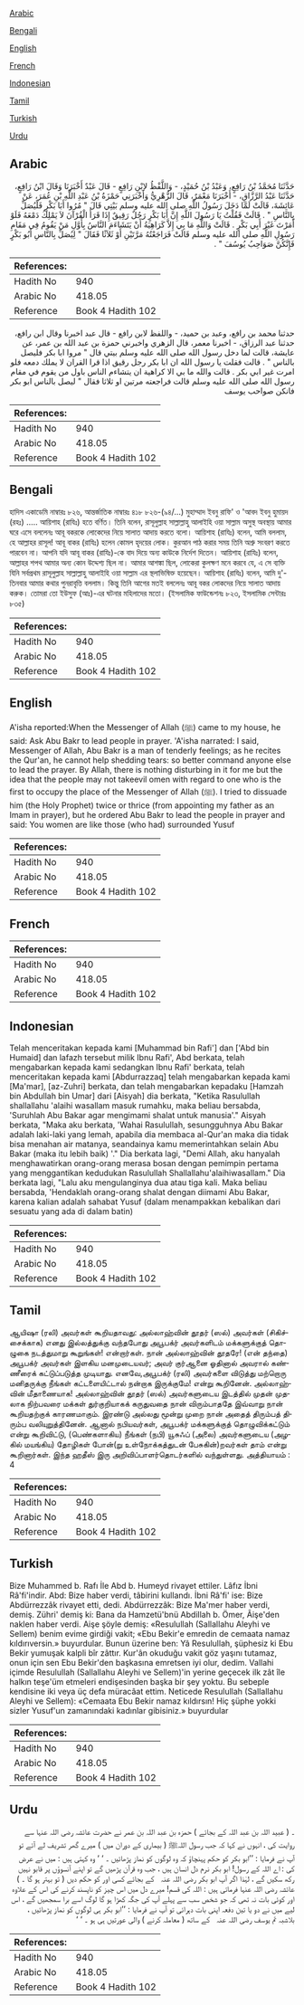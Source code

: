 [Arabic](#arabic)

[Bengali](#bengali)

[English](#english)

[French](#french)

[Indonesian](#indonesian)

[Tamil](#tamil)

[Turkish](#turkish)

[Urdu](#urdu)

## Arabic


<div dir="rtl" lang="ar" style={{fontSize:'larger',backgroundColor:'#f8f9fa',padding:20}}>
حَدَّثَنَا مُحَمَّدُ بْنُ رَافِعٍ، وَعَبْدُ بْنُ حُمَيْدٍ، - وَاللَّفْظُ لاِبْنِ رَافِعٍ - قَالَ عَبْدٌ أَخْبَرَنَا وَقَالَ ابْنُ رَافِعٍ، حَدَّثَنَا عَبْدُ الرَّزَّاقِ، - أَخْبَرَنَا مَعْمَرٌ، قَالَ الزُّهْرِيُّ وَأَخْبَرَنِي حَمْزَةُ بْنُ عَبْدِ اللَّهِ بْنِ عُمَرَ، عَنْ عَائِشَةَ، قَالَتْ لَمَّا دَخَلَ رَسُولُ اللَّهِ صلى الله عليه وسلم بَيْتِي قَالَ ‏"‏ مُرُوا أَبَا بَكْرٍ فَلْيُصَلِّ بِالنَّاسِ ‏"‏ ‏.‏ قَالَتْ فَقُلْتُ يَا رَسُولَ اللَّهِ إِنَّ أَبَا بَكْرٍ رَجُلٌ رَقِيقٌ إِذَا قَرَأَ الْقُرْآنَ لاَ يَمْلِكُ دَمْعَهُ فَلَوْ أَمَرْتَ غَيْرَ أَبِي بَكْرٍ ‏.‏ قَالَتْ وَاللَّهِ مَا بِي إِلاَّ كَرَاهِيَةُ أَنْ يَتَشَاءَمَ النَّاسُ بِأَوَّلِ مَنْ يَقُومُ فِي مَقَامِ رَسُولِ اللَّهِ صلى الله عليه وسلم قَالَتْ فَرَاجَعْتُهُ مَرَّتَيْنِ أَوْ ثَلاَثًا فَقَالَ ‏"‏ لِيُصَلِّ بِالنَّاسِ أَبُو بَكْرٍ فَإِنَّكُنَّ صَوَاحِبُ يُوسُفَ ‏"‏ ‏.‏
</div>
<div style={{backgroundColor:'#f8f9fa',padding:20, marginBottom: 10}}><table> <thead> <tr> <th>References:</th> <th></th> </tr> </thead> <tbody><tr><td>Hadith No</td><td>940</td></tr><tr><td>Arabic No</td><td>418.05</td></tr><tr><td>Reference</td><td>Book 4 Hadith 102</td></tr></tbody></table></div>


<div dir="rtl" lang="ar" style={{fontSize:'larger',backgroundColor:'#f8f9fa',padding:20}}>
حدثنا محمد بن رافع، وعبد بن حميد، - واللفظ لابن رافع - قال عبد اخبرنا وقال ابن رافع، حدثنا عبد الرزاق، - اخبرنا معمر، قال الزهري واخبرني حمزة بن عبد الله بن عمر، عن عايشة، قالت لما دخل رسول الله صلى الله عليه وسلم بيتي قال " مروا ابا بكر فليصل بالناس " . قالت فقلت يا رسول الله ان ابا بكر رجل رقيق اذا قرا القران لا يملك دمعه فلو امرت غير ابي بكر . قالت والله ما بي الا كراهية ان يتشاءم الناس باول من يقوم في مقام رسول الله صلى الله عليه وسلم قالت فراجعته مرتين او ثلاثا فقال " ليصل بالناس ابو بكر فانكن صواحب يوسف
</div>
<div style={{backgroundColor:'#f8f9fa',padding:20, marginBottom: 10}}><table> <thead> <tr> <th>References:</th> <th></th> </tr> </thead> <tbody><tr><td>Hadith No</td><td>940</td></tr><tr><td>Arabic No</td><td>418.05</td></tr><tr><td>Reference</td><td>Book 4 Hadith 102</td></tr></tbody></table></div>

## Bengali


<div dir="ltr" lang="bn" style={{fontSize:'larger',backgroundColor:'#f8f9fa',padding:20}}>
হাদিস একাডেমি নাম্বারঃ ৮২৬, আন্তর্জাতিক নাম্বারঃ ৪১৮ ৮২৬-(৯৪/...) মুহাম্মাদ ইবনু রাফি' ও 'আবদ ইবনু হুমায়দ (রহঃ) ..... আয়িশাহ (রাযিঃ) হতে বর্ণিত। তিনি বলেন, রাসূলুল্লাহ সাল্লাল্লাহু আলাইহি ওয়া সাল্লাম অসুস্থ অবস্থায় আমার ঘরে এসে বললেনঃ আবূ বকরকে লোকেদের নিয়ে সালাত আদায় করতে বলো। আয়িশাহ (রাযিঃ) বলেন, আমি বললাম, হে আল্লাহর রাসূল! আবূ বাকর (রাযিঃ) হলেন কোমল হৃদয়ের লোক। কুরআন পাঠ করার সময় তিনি অশ্রু সংবরণ করতে পারবেন না। আপনি যদি আবূ বাকর (রাযিঃ)-কে বাদ দিয়ে অন্য কাউকে নির্দেশ দিতেন। আয়িশাহ (রাযিঃ) বলেন, আল্লাহর শপথ আমার অন্য কোন উদ্দেশ্য ছিল না। আমার আশঙ্কা ছিল, লোকেরা কুলক্ষণ মনে করবে যে, এ সে ব্যক্তি যিনি সর্বপ্রথম রাসূলুল্লাহ সাল্লাল্লাহু আলাইহি ওয়া সাল্লাম এর স্থলাভিষিক্ত হয়েছেন। আয়িশাহ (রাযিঃ) বলেন, আমি দু'-তিনবার আমার কথার পুনরাবৃত্তি বললাম। কিন্তু তিনি আগের মতই বললেনঃ আবূ বকর লোকদের নিয়ে সালাত আদায় করুক। তোমরা তো ইউসুফ (আঃ)-এর ঘটনার মহিলাদের মতো। (ইসলামিক ফাউন্ডেশনঃ ৮২৩, ইসলামিক সেন্টারঃ ৮৩৫)
</div>
<div style={{backgroundColor:'#f8f9fa',padding:20, marginBottom: 10}}><table> <thead> <tr> <th>References:</th> <th></th> </tr> </thead> <tbody><tr><td>Hadith No</td><td>940</td></tr><tr><td>Arabic No</td><td>418.05</td></tr><tr><td>Reference</td><td>Book 4 Hadith 102</td></tr></tbody></table></div>

## English


<div dir="ltr" lang="en" style={{fontSize:'larger',backgroundColor:'#f8f9fa',padding:20}}>
A'isha reported:When the Messenger of Allah (ﷺ) came to my house, he said: Ask Abu Bakr to lead people in prayer. 'A'isha narrated: I said, Messenger of Allah, Abu Bakr is a man of tenderly feelings; as he recites the Qur'an, he cannot help shedding tears: so better command anyone else to lead the prayer. By Allah, there is nothing disturbing in it for me but the idea that the people may not takeevil omen with regard to one who is the first to occupy the place of the Messenger of Allah (ﷺ). I tried to dissuade him (the Holy Prophet) twice or thrice (from appointing my father as an Imam in prayer), but he ordered Abu Bakr to lead the people in prayer and said: You women are like those (who had) surrounded Yusuf
</div>
<div style={{backgroundColor:'#f8f9fa',padding:20, marginBottom: 10}}><table> <thead> <tr> <th>References:</th> <th></th> </tr> </thead> <tbody><tr><td>Hadith No</td><td>940</td></tr><tr><td>Arabic No</td><td>418.05</td></tr><tr><td>Reference</td><td>Book 4 Hadith 102</td></tr></tbody></table></div>

## French


<div dir="ltr" lang="fr" style={{fontSize:'larger',backgroundColor:'#f8f9fa',padding:20}}>

</div>
<div style={{backgroundColor:'#f8f9fa',padding:20, marginBottom: 10}}><table> <thead> <tr> <th>References:</th> <th></th> </tr> </thead> <tbody><tr><td>Hadith No</td><td>940</td></tr><tr><td>Arabic No</td><td>418.05</td></tr><tr><td>Reference</td><td>Book 4 Hadith 102</td></tr></tbody></table></div>

## Indonesian


<div dir="ltr" lang="id" style={{fontSize:'larger',backgroundColor:'#f8f9fa',padding:20}}>
Telah menceritakan kepada kami [Muhammad bin Rafi'] dan ['Abd bin Humaid] dan lafazh tersebut milik Ibnu Rafi', Abd berkata, telah mengabarkan kepada kami sedangkan Ibnu Rafi' berkata, telah menceritakan kepada kami [Abdurrazzaq] telah mengabarkan kepada kami [Ma'mar], [az-Zuhri] berkata, dan telah mengabarkan kepadaku [Hamzah bin Abdullah bin Umar] dari [Aisyah] dia berkata, "Ketika Rasulullah shallallahu 'alaihi wasallam masuk rumahku, maka beliau bersabda, 'Suruhlah Abu Bakar agar mengimami shalat untuk manusia'." Aisyah berkata, "Maka aku berkata, 'Wahai Rasulullah, sesungguhnya Abu Bakar adalah laki-laki yang lemah, apabila dia membaca al-Qur'an maka dia tidak bisa menahan air matanya, seandainya kamu memerintahkan selain Abu Bakar (maka itu lebih baik) '." Dia berkata lagi, "Demi Allah, aku hanyalah menghawatirkan orang-orang merasa bosan dengan pemimpin pertama yang menggantikan kedudukan Rasulullah Shallallahu'alaihiwasallam." Dia berkata lagi, "Lalu aku mengulanginya dua atau tiga kali. Maka beliau bersabda, 'Hendaklah orang-orang shalat dengan diimami Abu Bakar, karena kalian adalah sahabat Yusuf (dalam menampakkan kebalikan dari sesuatu yang ada di dalam batin)
</div>
<div style={{backgroundColor:'#f8f9fa',padding:20, marginBottom: 10}}><table> <thead> <tr> <th>References:</th> <th></th> </tr> </thead> <tbody><tr><td>Hadith No</td><td>940</td></tr><tr><td>Arabic No</td><td>418.05</td></tr><tr><td>Reference</td><td>Book 4 Hadith 102</td></tr></tbody></table></div>

## Tamil


<div dir="ltr" lang="ta" style={{fontSize:'larger',backgroundColor:'#f8f9fa',padding:20}}>
ஆயிஷா (ரலி) அவர்கள் கூறியதாவது: அல்லாஹ்வின் தூதர் (ஸல்) அவர்கள் (சிகிச்சைக்காக) எனது இல்லத்துக்கு வந்தபோது அபூபக்ர் அவர்களிடம் மக்களுக்குத் தொழுகை நடத்துமாறு கூறுங்கள்! என்றார்கள். நான் அல்லாஹ்வின் தூதரே! (என் தந்தை) அபூபக்ர் அவர்கள் இளகிய மனமுடையவர்; அவர் குர்ஆனை ஓதினால் அவரால் கண்ணீரைக் கட்டுப்படுத்த முடியாது. எனவே,அபூபக்ர் (ரலி) அவர்களை விடுத்து மற்றொரு மனிதருக்கு நீங்கள் கட்டளையிட்டால் நன்றாக இருக்குமே! என்று கூறினேன். அல்லாஹ்வின் மீதாணையாக! அல்லாஹ்வின் தூதர் (ஸல்) அவர்களுடைய இடத்தில் முதன் முதலாக நிற்பவரை மக்கள் துர்குறியாகக் கருதுவதை நான் விரும்பாததே இவ்வாறு நான் கூறியதற்குக் காரணமாகும். இரண்டு அல்லது மூன்று முறை நான் அதைத் திரும்பத் திரும்ப வலியுறுத்தினேன். ஆனால் நபியவர்கள், அபூபக்ர் மக்களுக்குத் தொழுவிக்கட்டும் என்று கூறிவிட்டு, (பெண்களாகிய) நீங்கள் (நபி) யூசுஃப் (அலை) அவர்களுடைய (அழகில் மயங்கிய) தோழிகள் போன்(று உள்நோக்கத்துடன் பேசுகின்)றவர்கள் தாம் என்று கூறினார்கள். இந்த ஹதீஸ் இரு அறிவிப்பாளர்தொடர்களில் வந்துள்ளது. அத்தியாயம் : 4
</div>
<div style={{backgroundColor:'#f8f9fa',padding:20, marginBottom: 10}}><table> <thead> <tr> <th>References:</th> <th></th> </tr> </thead> <tbody><tr><td>Hadith No</td><td>940</td></tr><tr><td>Arabic No</td><td>418.05</td></tr><tr><td>Reference</td><td>Book 4 Hadith 102</td></tr></tbody></table></div>

## Turkish


<div dir="ltr" lang="tr" style={{fontSize:'larger',backgroundColor:'#f8f9fa',padding:20}}>
Bize Muhammed b. Rafı İle Abd b. Humeyd rivayet ettiler. Lâfız İbni Râ'fi'indir. Abd: Bize haber verdi, tâbirini kullandı. İbni Râ'fi' ise: Bize Abdürrezzâk rivayet etti, dedi. Abdürrezzâk: Bize Ma'mer haber verdi, demiş. Zühri' demiş ki: Bana da Hamzetü'bnü Abdillah b. Ömer, Âişe'den naklen haber verdi. Aişe şöyle demiş: «Resulullah (Sallallahu Aleyhi ve Sellem) benim evime girdiği vakit; «Ebu Bekir'e emredin de cemaata namaz kıldırıversin.» buyurdular. Bunun üzerine ben: Yâ Resulullah, şüphesiz ki Ebu Bekir yumuşak kalpli bîr zâttır. Kur'ân okuduğu vakit göz yaşını tutamaz, onun için sen Ebu Bekir'den başkasına emretsen iyi olur, dedim. Vallahi içimde Resulullah (Sallallahu Aleyhi ve Sellem)'in yerine geçecek ilk zât île halkın teşe'üm etmeleri endişesinden başka bir şey yoktu. Bu sebeple kendisine iki veya üç defa müracâat ettim. Neticede Resulullah (Sallallahu Aleyhi ve Sellem): «Cemaata Ebu Bekir namaz kıldırsın! Hiç şüphe yokki sizler Yusuf'un zamanındaki kadınlar gibisiniz.» buyurdular
</div>
<div style={{backgroundColor:'#f8f9fa',padding:20, marginBottom: 10}}><table> <thead> <tr> <th>References:</th> <th></th> </tr> </thead> <tbody><tr><td>Hadith No</td><td>940</td></tr><tr><td>Arabic No</td><td>418.05</td></tr><tr><td>Reference</td><td>Book 4 Hadith 102</td></tr></tbody></table></div>

## Urdu


<div dir="rtl" lang="ur" style={{fontSize:'larger',backgroundColor:'#f8f9fa',padding:20}}>
۔ ( عبید اللہ بن عبد اللہ کے بجائے ) حمزہ بن عبد اللہ بن عمر نے حضرت عائشہ رضی اللہ عنہا سے روایت کی ، انہوں نے کہا کہ جب رسول اللہﷺ ( بیماری کے دوران میں ) میرے گھر تشریف لے آئے تو آپ نے فرمایا : ’’ابو بکر کو حکم پہنچاؤ کہ وہ لوگوں کو نماز پڑھائیں ۔ ‘ ‘ وہ کہتی ہیں : میں نے عرض کی : اے اللہ کے رسول! ابو بکر نرم دل انسان ہیں ، جب وہ قرآن پڑھیں گے تو اپنے آنسوؤں پر قابو نہیں رکھ سکیں گے ، لہٰذا اگر آپ ابو بکر ‌رضی ‌اللہ ‌عنہ ‌ ‌ کے بجائے کسی اور کو حکم دیں ( تو بہتر ہو گا ۔ ) عائشہ رضی اللہ عنہا فرماتی ہیں : اللہ کی قسم! میرے دل میں اس چیز کو ناپسند کرنے کی اس کے علاوہ اور کوئی بات نہ تھی کہ جو شخص سب سے پہلے آپ کی جگہ کھڑا ہو گا لوگ اسے برا سمجھیں گے ، اس لیے میں نے دو یا تین دفعہ اپنی بات دہرائی تو آپ نے فرمایا : ’’ابو بکر ہی لوگوں کو نماز پڑھائیں ، بلاشبہ تم یوسف ‌رضی ‌اللہ ‌عنہ ‌ ‌ کے ساتھ ( معاملہ کرنے ) والی عورتیں ہی ہو ۔ ‘ ‘
</div>
<div style={{backgroundColor:'#f8f9fa',padding:20, marginBottom: 10}}><table> <thead> <tr> <th>References:</th> <th></th> </tr> </thead> <tbody><tr><td>Hadith No</td><td>940</td></tr><tr><td>Arabic No</td><td>418.05</td></tr><tr><td>Reference</td><td>Book 4 Hadith 102</td></tr></tbody></table></div>